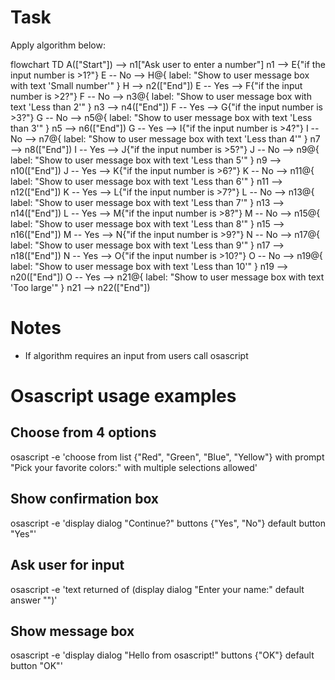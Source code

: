 # Task
Apply algorithm below:

flowchart TD
    A(["Start"]) --> n1["Ask user to enter a number"]
    n1 --> E{"if the input number is >1?"}
    E -- No --> H@{ label: "Show to user message box with text 'Small number'" }
    H --> n2(["End"])
    E -- Yes --> F{"if the input number is >2?"}
    F -- No --> n3@{ label: "Show to user message box with text 'Less than 2'" }
    n3 --> n4(["End"])
    F -- Yes --> G{"if the input number is >3?"}
    G -- No --> n5@{ label: "Show to user message box with text 'Less than 3'" }
    n5 --> n6(["End"])
    G -- Yes --> I{"if the input number is >4?"}
    I -- No --> n7@{ label: "Show to user message box with text 'Less than 4'" }
    n7 --> n8(["End"])
    I -- Yes --> J{"if the input number is >5?"}
    J -- No --> n9@{ label: "Show to user message box with text 'Less than 5'" }
    n9 --> n10(["End"])
    J -- Yes --> K{"if the input number is >6?"}
    K -- No --> n11@{ label: "Show to user message box with text 'Less than 6'" }
    n11 --> n12(["End"])
    K -- Yes --> L{"if the input number is >7?"}
    L -- No --> n13@{ label: "Show to user message box with text 'Less than 7'" }
    n13 --> n14(["End"])
    L -- Yes --> M{"if the input number is >8?"}
    M -- No --> n15@{ label: "Show to user message box with text 'Less than 8'" }
    n15 --> n16(["End"])
    M -- Yes --> N{"if the input number is >9?"}
    N -- No --> n17@{ label: "Show to user message box with text 'Less than 9'" }
    n17 --> n18(["End"])
    N -- Yes --> O{"if the input number is >10?"}
    O -- No --> n19@{ label: "Show to user message box with text 'Less than 10'" }
    n19 --> n20(["End"])
    O -- Yes --> n21@{ label: "Show to user message box with text 'Too large'" }
    n21 --> n22(["End"])


# Notes
- If algorithm requires an input from users call osascript

# Osascript usage examples

## Choose from 4 options
osascript -e 'choose from list {"Red", "Green", "Blue", "Yellow"} with prompt "Pick your favorite colors:" with multiple selections allowed'

## Show confirmation box
osascript -e 'display dialog "Continue?" buttons {"Yes", "No"} default button "Yes"'

## Ask user for input
osascript -e 'text returned of (display dialog "Enter your name:" default answer "")'

## Show message box
osascript -e 'display dialog "Hello from osascript!" buttons {"OK"} default button "OK"'